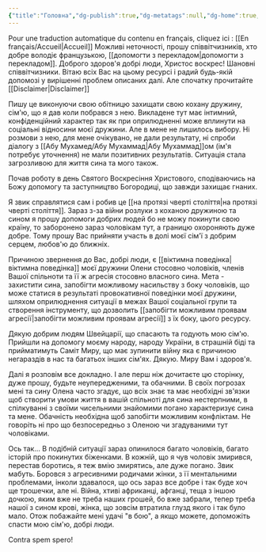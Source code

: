 ```yaml
---
{"title":"Головна","dg-publish":true,"dg-metatags":null,"dg-home":true,"permalink":"/golovna/","tags":["gardenEntry"],"dgPassFrontmatter":true,"noteIcon":""}
---
```


Pour une traduction automatique du contenu en français, cliquez ici : [[En français/Accueil\|Accueil]] Можливі неточності, прошу співвітчизників, хто добре володіє французькою, [[допомогти з перекладом\|допомогти з перекладом]].
Доброго здоров'я добрі люди, Христос воскрес! Шановні співвітчизники. Вітаю всіх Вас на цьому ресурсі і радий будь-якій допомозі у вирішенні проблем описаних далі. Але спочатку прочитайте [[Disclaimer\|Disclaimer]]

Пишу це виконуючи свою обітницю захищати свою кохану дружину, сім'ю, що я дав коли побрався з нею. 
Викладене тут має інтимний, конфіденційний характер так як при оприлюдненні може вплинути на соціальні відносини моєї дружини. Але в мене не лишилось вибору. Ні розмови з нею, для мене очікувано, не дали результату, ні спроби діалогу з [[Абу Мухамед/Абу Мухаммад\|Абу Мухаммад]]ом (ім'я потребує уточнення) не мали позитивних результатів. Ситуація стала загрозливою для життя сина та мого також.

Почав роботу в день Святого Воскресіння Христового, сподіваючись на Божу допомогу та заступництво Богородиці, що завжди захищає гнаних.

Я звик справлятися сам і робив це [[на протязі чверті століття\|на протязі чверті століття]]. Зараз з-за війни розлуки з коханою дружиною та сином я прошу допомоги добрих людей бо не можу покинути свою країну, то заборонено зараз чоловікам тут, а границю охороняють дуже добре. Тому прошу Вас прийняти участь в долі моєї сім'ї з добрим серцем, любов'ю до ближніх. 

Причиною звернення до Вас, добрі люди, є [[віктимна поведінка\|віктимна поведінка]] моєї дружини Олени стосовно чоловіків, членів Вашої спільноти та її ж агресія стосовно власного сина.
Мета - захистити сина, запобігти можливому насильству з боку чоловіків, що може статися в результаті провокативної поведінки моєї дружини, шляхом оприлюднення ситуації в межах Вашої соціальної групи та створення інструменту, що дозволить [[запобігти можливим проявам агресії\|запобігти можливим проявам агресії]] з їх боку, цього ресурсу. 

Дякую добрим людям Швейцарії, що спасають та годують мою сім'ю. Прийшли на допомогу моєму народу, народу України,  в страшній біді та прийматимуть Саміт Миру, що має зупинити війну яка є причиною негараздів в нас та багатьох інших сім'ях. Дякую. Миру Вам і здоров'я.

Далі я розповім все докладно. І  але перш ніж дочитаєте цю сторінку, дуже прошу, будьте неупередженими, та обачними. В своїх погрозах мені та сину Олена часто згадує, що всіх знає та має необхідні зв'язки щоб створити умови життя в вашій спільноті для сина нестерпними, в спілкуванні з своїми чисельними знайомими погано характеризує сина та мене. Обачність необхідна щоб запобігти можливим конфліктам. Не говоріть ні про що безпосередньо з Оленою чи згадуваними тут чоловіками.

Ось так...  В подібній ситуації зараз опинилося багато чоловіків, багато історій про покинутих  біженками.  В кожній, що я чув чоловік змирився, перестав боротись, я теж вмію змирятись, але дуже погано. Звик мабуть. Боровся з агресивними родичами жінки, з її ментальними проблемами, інколи здавалося, що ось зараз все добре і так буде хоч ще трошечки, але ні. Війна, хтиві африканці, афганці, теща з іншою дочкою, яким вже не треба наших грошей, бо вже забрали, тепер треба нашої з сином крові, жінка, що зовсім втратила глузд якого і так було мало. Отож побажайте мені удачі "в бою", а якщо можете, допоможіть спасти мою сім'ю, добрі люди.

Contra spem spero!